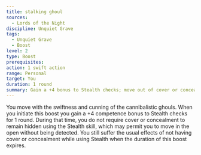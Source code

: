 ```yaml
---
title: stalking ghoul
sources:
  - Lords of the Night
discipline: Unquiet Grave
tags:
  - Unquiet Grave
  - Boost
level: 2
type: Boost
prerequisites:
action: 1 swift action
range: Personal
target: You
duration: 1 round
summary: Gain a +4 bonus to Stealth checks; move out of cover or concealment without losing Stealth.
---
```


You move with the swiftness and cunning of the cannibalistic ghouls. When you initiate this boost you gain a +4 competence bonus to Stealth checks for 1 round. During that time, you do not require cover or concealment to remain hidden using the Stealth skill, which may permit you to move in the open without being detected. You still suffer the usual effects of not having cover or concealment while using Stealth when the duration of this boost expires.
